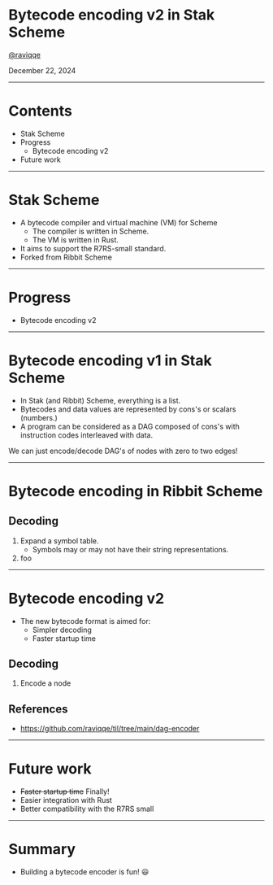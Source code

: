# Bytecode encoding v2 in Stak Scheme

[@raviqqe](https://github.com/raviqqe)

December 22, 2024

---

# Contents

- Stak Scheme
- Progress
  - Bytecode encoding v2
- Future work

---

# Stak Scheme

- A bytecode compiler and virtual machine (VM) for Scheme
  - The compiler is written in Scheme.
  - The VM is written in Rust.
- It aims to support the R7RS-small standard.
- Forked from Ribbit Scheme

---

# Progress

- Bytecode encoding v2

---

# Bytecode encoding v1 in Stak Scheme

- In Stak (and Ribbit) Scheme, everything is a list.
- Bytecodes and data values are represented by cons's or scalars (numbers.)
- A program can be considered as a DAG composed of cons's with instruction codes interleaved with data.

We can just encode/decode DAG's of nodes with zero to two edges!

---

# Bytecode encoding in Ribbit Scheme

## Decoding

1. Expand a symbol table.
   - Symbols may or may not have their string representations.
1. foo

---

# Bytecode encoding v2

- The new bytecode format is aimed for:
  - Simpler decoding
  - Faster startup time

## Decoding

1. Encode a node

## References

- https://github.com/raviqqe/til/tree/main/dag-encoder

---

# Future work

- ~~Faster startup time~~ Finally!
- Easier integration with Rust
- Better compatibility with the R7RS small

---

# Summary

- Building a bytecode encoder is fun! 😃
